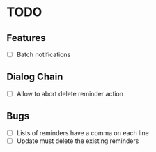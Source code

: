 # TODO

## Features

- [ ] Batch notifications

## Dialog Chain

- [ ] Allow to abort delete reminder action

## Bugs

- [ ] Lists of reminders have a comma on each line
- [ ] Update must delete the existing reminders
